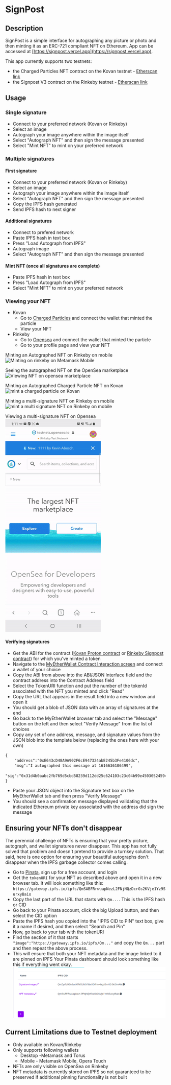 # SignPost

## Description

SignPost is a simple interface for autographing any picture or photo and then minting it as an ERC-721 compliant NFT on Ethereum.  App can be accessed at [https://signpost.vercel.app](https://signpost.vercel.app).

This app currently supports two testnets:
- the Charged Particles NFT contract on the Kovan testnet - [Etherscan link](https://kovan.etherscan.io/contract/0xD4F7389297d9cea850777EA6ccBD7Db5817a12b2)
- the Signpost V3 contract on the Rinkeby testnet - [Etherscan link](https://rinkeby.etherscan.io/contract/0x8D5A137F4973DB38317497F95540fa331D062638)

## Usage

### Single signature

- Connect to your preferred network (Kovan or Rinkeby)
- Select an image
- Autograph your image anywhere within the image itself
- Select "Autograph NFT" and then sign the message presented
- Select "Mint NFT" to mint on your preferred network

### Multiple signatures

#### First signature
- Connect to your preferred network (Kovan or Rinkeby)
- Select an image
- Autograph your image anywhere within the image itself
- Select "Autograph NFT" and then sign the message presented
- Copy the IPFS hash generated
- Send IPFS hash to next signer

#### Additional signatures
- Connect to prefered network
- Paste IPFS hash in text box
- Press "Load Autograph from IPFS"
- Autograph image
- Select "Autograph NFT" and then sign the message presented

#### Mint NFT (once all signatures are complete)
- Paste IPFS hash in text box
- Press "Load Autograph from IPFS"
- Select "Mint NFT" to mint on your preferred network

### Viewing your NFT
- Kovan 
    - Go to [Charged Particles](https://staging.charged.fi) and connect the wallet that minted the particle
    - View your NFT
- Rinkeby
    - Go to [Opensea](https://testnets.opensea.io) and connect the wallet that minted the particle
    - Go to your profile page and view your NFT

Minting an Autographed NFT on Rinkeby on mobile
![Minting on rinkeby on Metamask Mobile](./rinkeby.gif)

Seeing the autographed NFT on the OpenSea marketplace
![Viewing NFT on opensea marketplace](./opensea.gif)

Minting an Autographed Charged Particle NFT on Kovan
![mint a charged particle on Kovan](./kovan.gif)

Minting a multi-signature NFT on Rinkeby on mobile
![mint a multi signature NFT on Rinkeby on mobile](./multisig.gif)

Viewing a multi-signature NFT on Opensea
![view a multi-signature NFT on Opensea marketplace](./multisigview.gif)

#### Verifying signatures
- Get the ABI for the contract ([Kovan Proton contract](./src/contracts/Proton.json) or [Rinkeby Signpost contract](./src/contracts/rinkebySignpost.json)) for which you've minted a token
- Navigate to the [MyEtherWallet Contract Interaction screen](https://www.myetherwallet.com/interface/interact-with-contract) and connect a wallet of your choice
- Copy the ABI from above into the ABI/JSON Interface field and the contract address into the Contract Address field
- Select the TokenURI function and put the number of the tokenId associated with the NFT you minted and click "Read"
- Copy the URL that appears in the result field into a new window and open it
- You should get a blob of JSON data with an array of signatures at the end
- Go back to the MyEtherWallet browser tab and select the "Message" button on the left and then select "Verify Message" from the list of choices
- Copy any set of one address, message, and signature values from the JSON blob into the template below (replacing the ones here with your own)
```
{
    "address":"0xE643cD48A9A902F6cE947324abE245b3Fe4106dc",
    "msg":"I autographed this message at 1616636106499",
    "sig":"0x31d4b0aabc2fb769d5cbd58239d112dd25c624103c23c04b99e45030524594215e1a3be6e1a079034e4cca80c64cf867576d276fe5b55d01492a71c113f492a91c"
}
```
- Paste your JSON object into the Signature text box on the MyEtherWallet tab and then press "Verify Message"
- You should see a confirmation message displayed validating that the indicated Ethereum private key associated with the address did sign the message

## Ensuring your NFTs don't disappear

The perennial challenge of NFTs is ensuring that your pretty picture, autograph, and wallet signatures never disappear.  This app has not fully solved that problem and doesn't pretend to provide a turnkey solution.  That said, here is one option for ensuring your beautiful autographs don't disappear when the IPFS garbage collector comes calling.

- Go to [Pinata](https://pinata.cloud), sign up for a free account, and login
- Get the `tokenURI` for your NFT as described above and open it in a new browser tab.  It will look something like this:
`https://gateway.ipfs.io/ipfs/QmSABFRrwuapNezL2FNjNQzDcrGs2KVje1Yz9SurxyBaio`
- Copy the last part of the URL that starts with `Qm...`.  This is the IPFS hash or CID 
- Go back to your Pinata account, click the big Upload button, and then select the CID option
- Paste the IPFS hash you copied into the "IPFS CID to PIN" text box, give it a name if desired, and then select "Search and Pin"
- Now, go back to your tab with the tokenURI
- Find the section of it that starts `"image":"https://gateway.ipfs.io/ipfs/Qm..."` and copy the `Qm...` part and then repeat the above process.
- This will ensure that both your NFT metadata and the image linked to it are pinned on IPFS
Your Pinata dashboard should look something like this if everything went okay. 
![](./pinmanager.png)

## Current Limitations due to Testnet deployment

- Only available on Kovan/Rinkeby
- Only supports following wallets
    - Desktop -Metamask and Torus
    - Mobile - Metamask Mobile, Opera Touch
- NFTs are only visible on OpenSea on Rinkeby 
- NFT metadata is currently stored on IPFS so not guaranteed to be preserved if additional pinning functionality is not built

